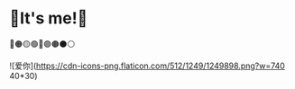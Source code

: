 # 🌈It's me!🌈
🔴🟠🟡🟢🔵🟣🟤⚫⚪

![爱你](https://cdn-icons-png.flaticon.com/512/1249/1249898.png?w=740 40*30)

<!--
**SuperZenos/SuperZenos** is a ✨ _special_ ✨ repository because its `README.md` (this file) appears on your GitHub profile.

Here are some ideas to get you started:

- 🔭 I’m currently working on ...
- 🌱 I’m currently learning ...
- 👯 I’m looking to collaborate on ...
- 🤔 I’m looking for help with ...
- 💬 Ask me about ...
- 📫 How to reach me: ...
- 😄 Pronouns: ...
- ⚡ Fun fact: ...
-->
